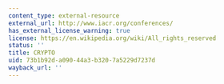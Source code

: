 ```yaml
---
content_type: external-resource
external_url: http://www.iacr.org/conferences/
has_external_license_warning: true
license: https://en.wikipedia.org/wiki/All_rights_reserved
status: ''
title: CRYPTO
uid: 73b1b92d-a090-44a3-b320-7a5229d7237d
wayback_url: ''
---
```

